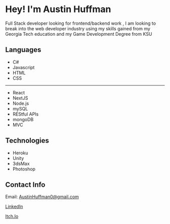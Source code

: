# Hey! I'm Austin Huffman

Full Stack developer looking for frontend/backend work , I am looking to break into the web developer industry using my skills gained from my Georgia Tech education and my Game Development Degree from KSU

## Languages
* C# 
* Javascript
* HTML
* CSS
---
* React
* NextJS
* Node.js
* mySQL
* REStful APIs
* mongoDB
* MVC

## Technologies
* Heroku
* Unity
* 3dsMax
* Photoshop

## Contact Info
Email: AustinHuffman0@gmail.com

[LinkedIn](https://www.linkedin.com/in/ahuffma2/)

[Itch.Io](https://austinhuffman0.itch.io/)
